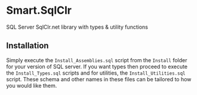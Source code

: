 # Smart.SqlClr
SQL Server SqlClr.net library with types &amp; utility functions

## Installation

Simply execute the ```Install_Assemblies.sql``` script from the ```Install``` folder for your version of SQL server. If you want types then proceed to execute the ```Install_Types.sql``` scripts and for utilities, the ```Install_Utilities.sql``` script. These schema and other names in these files can be tailored to how you would like them.
